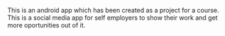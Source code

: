 This is an android app which has been created as a project for a course.
This is a social media app for self employers to show their work and get more oportunities out of it.
